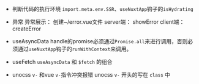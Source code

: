 * 判断代码的执行环境
`import.meta.env.SSR`、`useNuxtApp`钩子的`isHydrating`

+ 异常
异常展示： 创建~/error.vue文件
server端： showError
client端： createError

+ useAsyncData
handle的promise必须通过`Promise.all`来进行调用，否则必须通过`useNuxtApp`钩子的`runWithContext`来调用。

* useFetch
`useAsyncData` 和 `$fetch` 的组合

* unocss `v-` 和vue `v-`指令冲突报错
unocss `v-` 开头的写在 `class` 中

